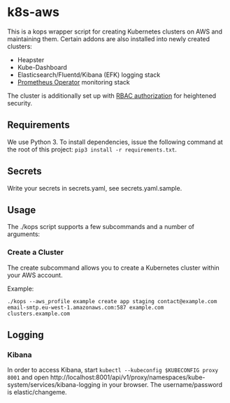# k8s-aws
This is a kops wrapper script for creating Kubernetes clusters on AWS and maintaining them.
Certain addons are also installed into newly created clusters:

* Heapster
* Kube-Dashboard
* Elasticsearch/Fluentd/Kibana (EFK) logging stack
* [Prometheus Operator](https://github.com/coreos/prometheus-operator) monitoring stack

The cluster is additionally set up with
[RBAC authorization](https://kubernetes.io/docs/admin/authorization/rbac/) for heightened security.

## Requirements
We use Python 3. To install dependencies, issue the following command at the root of this project:
`pip3 install -r requirements.txt`.

## Secrets
Write your secrets in secrets.yaml, see secrets.yaml.sample.

## Usage
The ./kops script supports a few subcommands and a number of arguments:

### Create a Cluster
The create subcommand allows you to create a Kubernetes cluster within your AWS account.

Example:

```
./kops --aws_profile example create app staging contact@example.com email-smtp.eu-west-1.amazonaws.com:587 example.com clusters.example.com
```

## Logging
### Kibana
In order to access Kibana, start `kubectl --kubeconfig $KUBECONFIG proxy 8001` and open
http://localhost:8001/api/v1/proxy/namespaces/kube-system/services/kibana-logging in your browser.
The username/password is elastic/changeme.
